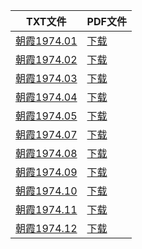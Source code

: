 | TXT文件 | PDF文件 |
| ------- | ------- |
| [朝霞1974.01](%E6%9C%9D%E9%9C%9E1974.01.txt) | [下载](%E6%9C%9D%E9%9C%9E1974.01.pdf) |
| [朝霞1974.02](%E6%9C%9D%E9%9C%9E1974.02.txt) | [下载](%E6%9C%9D%E9%9C%9E1974.02.pdf) |
| [朝霞1974.03](%E6%9C%9D%E9%9C%9E1974.03.txt) | [下载](%E6%9C%9D%E9%9C%9E1974.03.pdf) |
| [朝霞1974.04](%E6%9C%9D%E9%9C%9E1974.04.txt) | [下载](%E6%9C%9D%E9%9C%9E1974.04.pdf) |
| [朝霞1974.05](%E6%9C%9D%E9%9C%9E1974.05.txt) | [下载](%E6%9C%9D%E9%9C%9E1974.05.pdf) |
| [朝霞1974.07](%E6%9C%9D%E9%9C%9E1974.07.txt) | [下载](%E6%9C%9D%E9%9C%9E1974.07.pdf) |
| [朝霞1974.08](%E6%9C%9D%E9%9C%9E1974.08.txt) | [下载](%E6%9C%9D%E9%9C%9E1974.08.pdf) |
| [朝霞1974.09](%E6%9C%9D%E9%9C%9E1974.09.txt) | [下载](%E6%9C%9D%E9%9C%9E1974.09.pdf) |
| [朝霞1974.10](%E6%9C%9D%E9%9C%9E1974.10.txt) | [下载](%E6%9C%9D%E9%9C%9E1974.10.pdf) |
| [朝霞1974.11](%E6%9C%9D%E9%9C%9E1974.11.txt) | [下载](%E6%9C%9D%E9%9C%9E1974.11.pdf) |
| [朝霞1974.12](%E6%9C%9D%E9%9C%9E1974.12.txt) | [下载](%E6%9C%9D%E9%9C%9E1974.12.pdf) |
